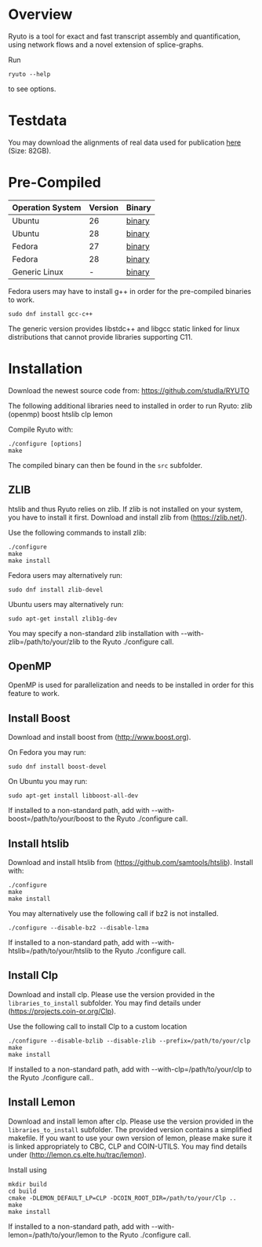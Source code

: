 # Overview
Ryuto is a tool for exact and fast transcript assembly and quantification, using network flows and a novel extension of splice-graphs.

Run
```
ryuto --help
```
to see options.

# Testdata

You may download the alignments of real data used for publication [here](http://silo.bioinf.uni-leipzig.de/thomas/ryuto_real_alignments2.tar.gz) (Size: 82GB).

# Pre-Compiled
Operation System | Version | Binary
 ---------------- | ------- | ------
Ubuntu           | 26      | [binary](https://github.com/studla/RYUTO/releases/download/1.3m-Ubuntu-26/ryuto)
Ubuntu           | 28      | [binary](https://github.com/studla/RYUTO/releases/download/1.3m-Ubuntu-28/ryuto)
Fedora           | 27      | [binary](https://github.com/studla/RYUTO/releases/download/1.3m-Fedora-27/ryuto)
Fedora           | 28      | [binary](https://github.com/studla/RYUTO/releases/download/1.3m-Fedora-28/ryuto)
Generic Linux    | -       | [binary](https://github.com/studla/RYUTO/releases/download/5ed53ba/ryuto)

Fedora users may have to install g++ in order for the pre-compiled binaries to work.
```
sudo dnf install gcc-c++
```

The generic version provides libstdc++ and libgcc static linked for linux distributions that cannot provide libraries supporting C11.

# Installation
Download the newest source code from: https://github.com/studla/RYUTO

The following additional libraries need to installed in order to run Ryuto:
zlib
(openmp)
boost
htslib
clp
lemon

Compile Ryuto with:
```
./configure [options]
make
```
The compiled binary can then be found in the `src` subfolder.

## ZLIB

htslib and thus Ryuto relies on zlib. If zlib is not installed on your system,
you have to install it first. Download and install zlib from (https://zlib.net/).

Use the following commands to install zlib:
```
./configure
make
make install
```

Fedora users may alternatively run:
```
sudo dnf install zlib-devel
```

Ubuntu users may alternatively run:
```
sudo apt-get install zlib1g-dev
```

You may specify a non-standard zlib installation with --with-zlib=/path/to/your/zlib to the Ryuto ./configure call.

## OpenMP

OpenMP is used for parallelization and needs to be installed in order for this feature to work.

## Install Boost

Download and install boost from (http://www.boost.org).

On Fedora you may run:
```
sudo dnf install boost-devel
```

On Ubuntu you may run:
```
sudo apt-get install libboost-all-dev
```

If installed to a non-standard path, add with --with-boost=/path/to/your/boost to the Ryuto ./configure call.

## Install htslib

Download and install htslib from (https://github.com/samtools/htslib).
Install with:
```
./configure
make
make install
```

You may alternatively use the following call if bz2 is not installed. 
```
./configure --disable-bz2 --disable-lzma
```

If installed to a non-standard path, add with --with-htslib=/path/to/your/htslib to the Ryuto ./configure call.

## Install Clp

Download and install clp. Please use the version provided in the `libraries_to_install` subfolder.
You may find details under (https://projects.coin-or.org/Clp).

Use the following call to install Clp to a custom location
```
./configure --disable-bzlib --disable-zlib --prefix=/path/to/your/clp
make
make install
```

If installed to a non-standard path, add with --with-clp=/path/to/your/clp to the Ryuto ./configure call..

## Install Lemon

Download and install lemon after clp. Please use the version provided in the `libraries_to_install` subfolder.
The provided version contains a simplified makefile. If you want to use your own version of lemon,
please make sure it is linked appropriately to CBC, CLP and COIN-UTILS.
You may find details under (http://lemon.cs.elte.hu/trac/lemon).

Install using
```
mkdir build
cd build
cmake -DLEMON_DEFAULT_LP=CLP -DCOIN_ROOT_DIR=/path/to/your/Clp ..
make
make install
```

If installed to a non-standard path, add with --with-lemon=/path/to/your/lemon to the Ryuto ./configure call.








